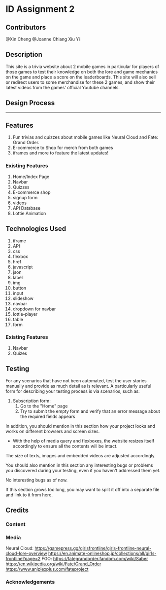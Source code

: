 # ID Assignment 2

## Contributors
@Xin Cheng
@Joanne Chiang Xiu Yi

## Description
This site is a trivia website about 2 mobile games in particular for players of those games to test their knowledge on both the lore and game mechanics on the game and place a score on the leaderboards. This site will also sell or redirect users to some merchandise for these 2 games, and show their latest videos from the games' official Youtube channels. 

## Design Process
---

## Features
1) Fun trivias and quizzes about mobile games like Neural Cloud and Fate: Grand Order.
2) E-commerce to Shop for merch from both games
3) iframes and more to feature the latest updates!

### Existing Features
1) Home/Index Page
2) Navbar
3) Quizzes
4) E-commerce shop
5) signup form
6) videos 
7) API Database
8) Lottie Animation


## Technologies Used
1) iframe
2) API
3) css
4) flexbox
5) href
6) javascript
7) json
8) label
9) img
10) button
11) input
12) slideshow
13) navbar
14) dropdown for navbar
15) lottie-player
16) table
17) form

### Existing Features
1) Navbar
2) Quizes

## Testing

For any scenarios that have not been automated, test the user stories manually and provide as much detail as is relevant. A particularly useful form for describing your testing process is via scenarios, such as:

1. Subscription form:
    1. Go to the "Home" page
    2. Try to submit the empty form and verify that an error message about the required fields appears

In addition, you should mention in this section how your project looks and works on different browsers and screen sizes.
-	With the help of media query and flexboxes, the website resizes itself accordingly to ensure all the contents will be intact.

The size of texts, images and embedded videos are adjusted accordingly.

You should also mention in this section any interesting bugs or problems you discovered during your testing, even if you haven't addressed them yet.

No interesting bugs as of now.

If this section grows too long, you may want to split it off into a separate file and link to it from here.

## Credits

### Content

### Media
Neural Cloud:
https://gamepress.gg/girlsfrontline/girls-frontline-neural-cloud-lore-overview
https://en.animate-onlineshop.jp/collections/all/girls-frontline?page=2
FGO:
https://fategrandorder.fandom.com/wiki/Saber
https://en.wikipedia.org/wiki/Fate/Grand_Order
https://www.aniplexplus.com/fateproject


### Acknowledgements

